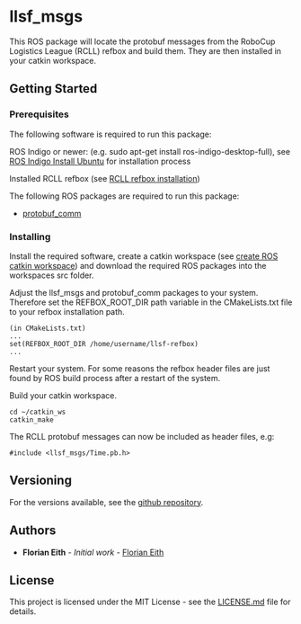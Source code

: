 # llsf_msgs

This ROS package will locate the protobuf messages from the RoboCup Logistics League (RCLL) refbox and build them.
They are then installed in your catkin workspace.

## Getting Started

### Prerequisites

The following software is required to run this package:

ROS Indigo or newer: (e.g. sudo apt-get install ros-indigo-desktop-full), see [ROS Indigo Install Ubuntu](http://wiki.ros.org/indigo/Installation/Ubuntu) for installation process

Installed RCLL refbox (see [RCLL refbox installation](https://trac.fawkesrobotics.org/wiki/RCLLRefBox/Install))

The following ROS packages are required to run this package:
- [protobuf_comm](https://github.com/ethflo/protobuf_comm)

### Installing

Install the required software, create a catkin workspace (see [create ROS catkin workspace](http://wiki.ros.org/catkin/Tutorials/create_a_workspace)) and download the required ROS packages into the workspaces src folder.

Adjust the llsf_msgs and protobuf_comm packages to your system. Therefore set the REFBOX_ROOT_DIR path variable in the CMakeLists.txt file to your refbox installation path.
```
(in CMakeLists.txt)
...
set(REFBOX_ROOT_DIR /home/username/llsf-refbox)
...
```
Restart your system. For some reasons the refbox header files are just found by ROS build process after a restart of the system.

Build your catkin workspace.

```
cd ~/catkin_ws
catkin_make
```
The RCLL protobuf messages can now be included as header files, e.g:
```
#include <llsf_msgs/Time.pb.h>
```

## Versioning

For the versions available, see the [github repository](https://github.com/ethflo/llsf_msgs).

## Authors

* **Florian Eith** - *Initial work* - [Florian Eith](https://github.com/ethflo)

## License

This project is licensed under the MIT License - see the [LICENSE.md](LICENSE.md) file for details.
